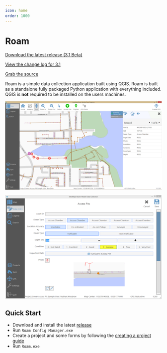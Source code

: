 ```yaml
---
icon: home
order: 1000
---
```


# Roam

[Download the latest release (3.1 Beta)](https://github.com/terry-longmacch/Roam/releases)

[View the change log for 3.1](features/Features-3.1.md)

[Grab the source](https://github.com/terry-longmacch/Roam)

Roam is a simple data collection application built using QGIS. 
Roam is built as a standalone fully packaged Python application with everything included. 
QGIS is **not** required to be installed on the users machines.

![a](images/release.PNG)

![logo](images/release-capture.png)

## Quick Start

- Download and install the latest [release](https://github.com/terry-longmacch/Roam/releases)
- Run `Roam Config Manager.exe`
- Create a project and some forms by following the [creating a project guide](admin-guide/projectadmin.md)
- Run `Roam.exe`
